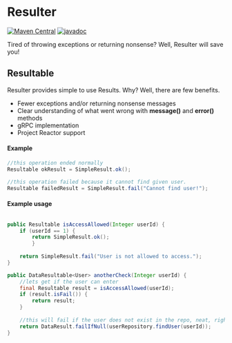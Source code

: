 # Resulter
[![Maven Central](https://maven-badges.herokuapp.com/maven-central/com.iamceph.resulter/resulter/badge.svg)](https://maven-badges.herokuapp.com/maven-central/com.iamceph.resulter/resulter)
[![javadoc](https://javadoc.io/badge2/com.iamceph.resulter/resulter/javadoc.svg)](https://javadoc.io/doc/com.iamceph.resulter/resulter)


Tired of throwing exceptions or returning nonsense? Well, Resulter will save you! 

## Resultable
Resulter provides simple to use Results. Why? Well, there are few benefits.
- Fewer exceptions and/or returning nonsense messages
- Clear understanding of what went wrong with **message()** and **error()** methods
- gRPC implementation
- Project Reactor support


#### Example
```java
//this operation ended normally
Resultable okResult = SimpleResult.ok();

//this operation failed because it cannot find given user.
Resultable failedResult = SimpleResult.fail("Cannot find user!");
```

#### Example usage
```java

public Resultable isAccessAllowed(Integer userId) {
    if (userId == 1) {
        return SimpleResult.ok();
        }
    
    return SimpleResult.fail("User is not allowed to access.");
}

public DataResultable<User> anotherCheck(Integer userId) {
    //lets get if the user can enter
    final Resultable result = isAccessAllowed(userId);
    if (result.isFail()) {
        return result;
    }
    
    //this will fail if the user does not exist in the repo, neat, right? :)
    return DataResult.failIfNull(userRepository.findUser(userId));
}
```
